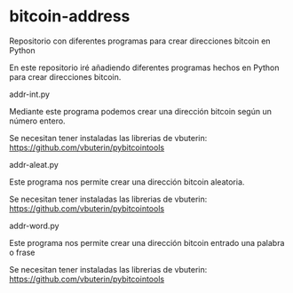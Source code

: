 # bitcoin-address
Repositorio con diferentes programas para crear direcciones bitcoin en Python

En este repositorio iré añadiendo diferentes programas hechos en Python para crear direcciones bitcoin.

addr-int.py 

Mediante este programa podemos crear una dirección bitcoin según un número entero.

Se necesitan tener instaladas las librerias de vbuterin: https://github.com/vbuterin/pybitcointools

addr-aleat.py 

Este programa nos permite crear una dirección bitcoin aleatoria.

Se necesitan tener instaladas las librerias de vbuterin: https://github.com/vbuterin/pybitcointools

addr-word.py

Este programa nos permite crear una dirección bitcoin entrado una palabra o frase

Se necesitan tener instaladas las librerias de vbuterin: https://github.com/vbuterin/pybitcointools
